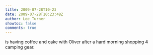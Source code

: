 ```yaml
---
title: 2009-07-28T10-23
date: 2009-07-28T10:23:48Z
author: Lee Turner
showtoc: false
comments: true
---
```


is having coffee and cake with Oliver after a hard morning shopping 4 camping gear.

